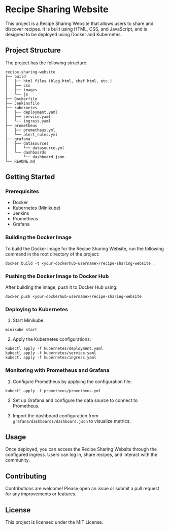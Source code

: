 # Recipe Sharing Website

This project is a Recipe Sharing Website that allows users to share and discover recipes. It is built using HTML, CSS, and JavaScript, and is designed to be deployed using Docker and Kubernetes.

## Project Structure

The project has the following structure:

```
recipe-sharing-website
├── build
│   ├── html files (blog.html, chef.html, etc.)
│   ├── css
│   ├── images
│   └── js
├── Dockerfile
├── Jenkinsfile
├── kubernetes
│   ├── deployment.yaml
│   ├── service.yaml
│   └── ingress.yaml
├── prometheus
│   ├── prometheus.yml
│   └── alert_rules.yml
├── grafana
│   ├── datasources
│   │   └── datasource.yml
│   └── dashboards
│       └── dashboard.json
└── README.md
```

## Getting Started

### Prerequisites

- Docker
- Kubernetes (Minikube)
- Jenkins
- Prometheus
- Grafana

### Building the Docker Image

To build the Docker image for the Recipe Sharing Website, run the following command in the root directory of the project:

```
docker build -t <your-dockerhub-username>/recipe-sharing-website .
```

### Pushing the Docker Image to Docker Hub

After building the image, push it to Docker Hub using:

```
docker push <your-dockerhub-username>/recipe-sharing-website
```

### Deploying to Kubernetes

1. Start Minikube:

```
minikube start
```

2. Apply the Kubernetes configurations:

```
kubectl apply -f kubernetes/deployment.yaml
kubectl apply -f kubernetes/service.yaml
kubectl apply -f kubernetes/ingress.yaml
```

### Monitoring with Prometheus and Grafana

1. Configure Prometheus by applying the configuration file:

```
kubectl apply -f prometheus/prometheus.yml
```

2. Set up Grafana and configure the data source to connect to Prometheus.

3. Import the dashboard configuration from `grafana/dashboards/dashboard.json` to visualize metrics.

## Usage

Once deployed, you can access the Recipe Sharing Website through the configured ingress. Users can log in, share recipes, and interact with the community.

## Contributing

Contributions are welcome! Please open an issue or submit a pull request for any improvements or features.

## License

This project is licensed under the MIT License.